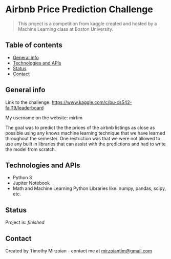 # Airbnb Price Prediction Challenge
> This project is a competition from kaggle created and hosted by a Machine Learning class at Boston University.


## Table of contents
* [General info](#general-info)
* [Technologies and APIs](#technologies-and-apis)
* [Status](#status)
* [Contact](#contact)

## General info
Link to the challenge: https://www.kaggle.com/c/bu-cs542-fall19/leaderboard

My username on the website: mirtim


The goal was to predict the the prices of the airbnb listings as close as possible using any knows machine learning technique that we have learned throughout the semester. One restriction was that we were not allowed to use any built in libraries that can assist with the predictions and had to write the model from scratch.

## Technologies and APIs
* Python 3
* Jupiter Notebook
* Math and Machine Learning Python Libraries like: numpy, pandas, scipy, etc.

## Status
Project is: _finished_

## Contact
Created by Timothy Mirzoian - contact me at mirzoiantim@gmail.com
